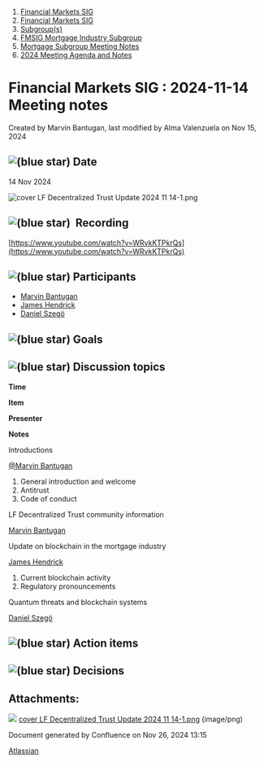 1. [Financial Markets SIG](index.html)
2. [Financial Markets SIG](Financial-Markets-SIG_20545549.html)
3. [Subgroup(s)](20559462.html)
4. [FMSIG Mortgage Industry Subgroup](FMSIG-Mortgage-Industry-Subgroup_20546787.html)
5. [Mortgage Subgroup Meeting Notes](Mortgage-Subgroup-Meeting-Notes_20559602.html)
6. [2024 Meeting Agenda and Notes](2024-Meeting-Agenda-and-Notes_28344542.html)

# Financial Markets SIG : 2024-11-14 Meeting notes

Created by Marvin Bantugan, last modified by Alma Valenzuela on Nov 15, 2024

## ![(blue star)](images/icons/emoticons/72/1f5d3.png) Date

14 Nov 2024

![cover LF Decentralized Trust Update 2024 11 14-1.png](attachments/45253103/45940912.png?width=462)

## ![(blue star)](images/icons/emoticons/72/1f3a5.png)  Recording

[https://www.youtube.com/watch?v=WRvkKTPkrQs](https://www.youtube.com/watch?v=WRvkKTPkrQs)

## ![(blue star)](images/icons/emoticons/72/1f465.png) Participants

- [Marvin Bantugan](https://lf-hyperledger.atlassian.net/wiki/people/70121:4b9e8d56-61b6-40e3-b4fb-61aa1fd984a0?ref=confluence)
- [James Hendrick](https://lf-hyperledger.atlassian.net/wiki/people/712020:51dc6fef-8c89-4b07-8897-1fad3347eea4?ref=confluence)
- [Daniel Szegö](https://lf-hyperledger.atlassian.net/wiki/people/5e42768e2a59dc0c8fe44f4a?ref=confluence)

## ![(blue star)](images/icons/emoticons/72/1f945.png) Goals

## ![(blue star)](images/icons/emoticons/72/1f5e3.png) Discussion topics

**Time**

**Item**

**Presenter**

**Notes**

Introductions

[@Marvin Bantugan](https://www.linkedin.com/in/marvin-bantugan-a41a763/)

1. General introduction and welcome
2. Antitrust
3. Code of conduct

LF Decentralized Trust community information

[Marvin Bantugan](https://lf-hyperledger.atlassian.net/wiki/people/712020:1b75350c-2d79-4480-b0ea-774e0ab06540?ref=confluence) 

Update on blockchain in the mortgage industry

[James Hendrick](https://lf-hyperledger.atlassian.net/wiki/people/712020:51dc6fef-8c89-4b07-8897-1fad3347eea4?ref=confluence) 

1. Current blockchain activity
2. Regulatory pronouncements

Quantum threats and blockchain systems

[Daniel Szegö](https://lf-hyperledger.atlassian.net/wiki/people/5e42768e2a59dc0c8fe44f4a?ref=confluence)

## ![(blue star)](images/icons/emoticons/72/2705.png) Action items

## ![(blue star)](images/icons/emoticons/72/2934.png) Decisions

## Attachments:

![](images/icons/bullet_blue.gif) [cover LF Decentralized Trust Update 2024 11 14-1.png](attachments/45253103/45940912.png) (image/png)

Document generated by Confluence on Nov 26, 2024 13:15

[Atlassian](http://www.atlassian.com/)
